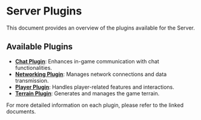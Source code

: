 # Server Plugins

This document provides an overview of the plugins available for the Server.

## Available Plugins

- **[Chat Plugin](./chat.md)**: Enhances in-game communication with chat functionalities.
- **[Networking Plugin](./networking.md)**: Manages network connections and data transmission.
- **[Player Plugin](./player.md)**: Handles player-related features and interactions.
- **[Terrain Plugin](./terrain.md)**: Generates and manages the game terrain.

For more detailed information on each plugin, please refer to the linked documents.
